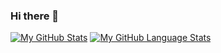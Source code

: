 ### Hi there 👋


[![My GitHub Stats](https://github-readme-stats.vercel.app/api/?username=aayusha7&count_private=true&theme=tokyonight&showicons=true)]()
[![My GitHub Language Stats](https://github-readme-stats.vercel.app/api/top-langs/?username=aayusha7&langs_count=10&theme=tokyonight)]()
